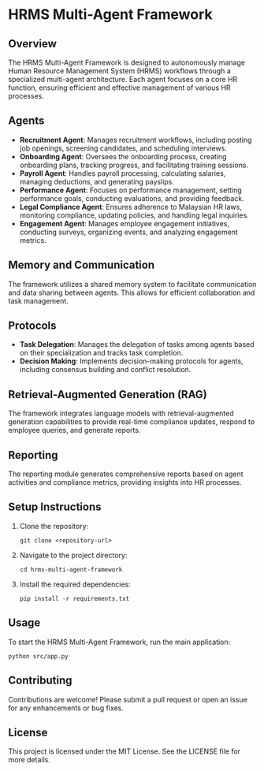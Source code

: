 # HRMS Multi-Agent Framework

## Overview
The HRMS Multi-Agent Framework is designed to autonomously manage Human Resource Management System (HRMS) workflows through a specialized multi-agent architecture. Each agent focuses on a core HR function, ensuring efficient and effective management of various HR processes.

## Agents
- **Recruitment Agent**: Manages recruitment workflows, including posting job openings, screening candidates, and scheduling interviews.
- **Onboarding Agent**: Oversees the onboarding process, creating onboarding plans, tracking progress, and facilitating training sessions.
- **Payroll Agent**: Handles payroll processing, calculating salaries, managing deductions, and generating payslips.
- **Performance Agent**: Focuses on performance management, setting performance goals, conducting evaluations, and providing feedback.
- **Legal Compliance Agent**: Ensures adherence to Malaysian HR laws, monitoring compliance, updating policies, and handling legal inquiries.
- **Engagement Agent**: Manages employee engagement initiatives, conducting surveys, organizing events, and analyzing engagement metrics.

## Memory and Communication
The framework utilizes a shared memory system to facilitate communication and data sharing between agents. This allows for efficient collaboration and task management.

## Protocols
- **Task Delegation**: Manages the delegation of tasks among agents based on their specialization and tracks task completion.
- **Decision Making**: Implements decision-making protocols for agents, including consensus building and conflict resolution.

## Retrieval-Augmented Generation (RAG)
The framework integrates language models with retrieval-augmented generation capabilities to provide real-time compliance updates, respond to employee queries, and generate reports.

## Reporting
The reporting module generates comprehensive reports based on agent activities and compliance metrics, providing insights into HR processes.

## Setup Instructions
1. Clone the repository:
   ```
   git clone <repository-url>
   ```
2. Navigate to the project directory:
   ```
   cd hrms-multi-agent-framework
   ```
3. Install the required dependencies:
   ```
   pip install -r requirements.txt
   ```

## Usage
To start the HRMS Multi-Agent Framework, run the main application:
```
python src/app.py
```

## Contributing
Contributions are welcome! Please submit a pull request or open an issue for any enhancements or bug fixes.

## License
This project is licensed under the MIT License. See the LICENSE file for more details.